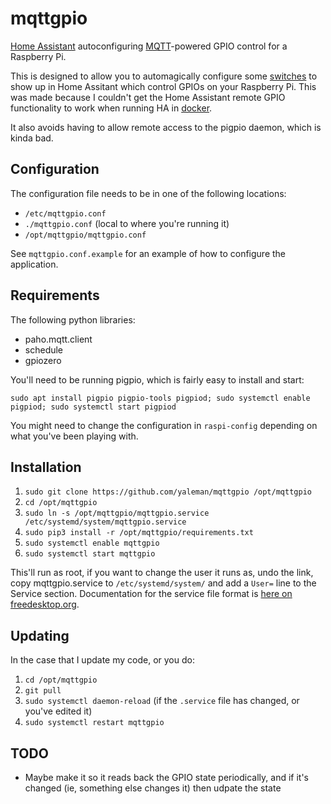 # mqttgpio

[Home Assistant](https://home-assistant.io) autoconfiguring [MQTT](http://www.mqtt.org/)-powered GPIO control for a Raspberry Pi.

This is designed to allow you to automagically configure some [switches](https://developers.home-assistant.io/docs/en/entity_switch.html) to show up in Home Assitant which control GPIOs on your Raspberry Pi. This was made because I couldn't get the Home Assistant remote GPIO functionality to work when running HA in [docker](https://docker.com/).

It also avoids having to allow remote access to the pigpio daemon, which is kinda bad.

## Configuration

The configuration file needs to be in one of the following locations:

* `/etc/mqttgpio.conf`
* `./mqttgpio.conf` (local to where you're running it)
* `/opt/mqttgpio/mqttgpio.conf`

See `mqttgpio.conf.example` for an example of how to configure the application.

## Requirements

The following python libraries:

* paho.mqtt.client
* schedule
* gpiozero

You'll need to be running pigpio, which is fairly easy to install and start:

`sudo apt install pigpio pigpio-tools pigpiod; sudo systemctl enable pigpiod; sudo systemctl start pigpiod`

You might need to change the configuration in `raspi-config` depending on what you've been playing with.

## Installation

1. `sudo git clone https://github.com/yaleman/mqttgpio /opt/mqttgpio`
2. `cd /opt/mqttgpio`
3. `sudo ln -s /opt/mqttgpio/mqttgpio.service /etc/systemd/system/mqttgpio.service`
4. `sudo pip3 install -r /opt/mqttgpio/requirements.txt`
5. `sudo systemctl enable mqttgpio`
6. `sudo systemctl start mqttgpio`

This'll run as root, if you want to change the user it runs as, undo the link, copy mqttgpio.service to `/etc/systemd/system/` and add a `User=` line to the Service section. Documentation for the service file format is [here on freedesktop.org](https://www.freedesktop.org/software/systemd/man/systemd.service.html).

## Updating

In the case that I update my code, or you do:

1. `cd /opt/mqttgpio`
2. `git pull`
3. `sudo systemctl daemon-reload` (if the `.service` file has changed, or you've edited it)
4. `sudo systemctl restart mqttgpio`

## TODO

* Maybe make it so it reads back the GPIO state periodically, and if it's changed (ie, something else changes it) then udpate the state